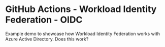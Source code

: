 # GitHub Actions - Workload Identity Federation - OIDC
Example demo to showcase how Workload Identity Federation works with Azure Active Directory.
Does this work?
